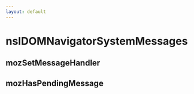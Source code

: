 ```yaml
---
layout: default
---
```


# nsIDOMNavigatorSystemMessages #

## mozSetMessageHandler ##

## mozHasPendingMessage ##
